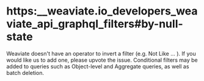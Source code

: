 # https:\_\_weaviate.io_developers_weaviate_api_graphql_filters#by-null-state

Weaviate doesn't have an operator to invert a filter (e.g. Not Like ... ). If you would like us to add one, please upvote the issue. Conditional filters may be added to queries such as Object-level and Aggregate queries, as well as batch deletion.
